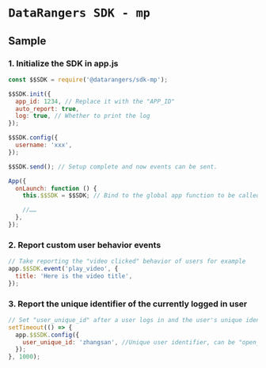 # `DataRangers SDK - mp`

## Sample

### 1. Initialize the SDK in app.js

```javascript
const $$SDK = require('@datarangers/sdk-mp');

$$SDK.init({
  app_id: 1234, // Replace it with the "APP_ID"
  auto_report: true,
  log: true, // Whether to print the log
});

$$SDK.config({
  username: 'xxx',
});

$$SDK.send(); // Setup complete and now events can be sent.

App({
  onLaunch: function () {
    this.$$SDK = $$SDK; // Bind to the global app function to be called by other pages.

    //……
  },
});
```

### 2. Report custom user behavior events

```javascript
// Take reporting the "video clicked" behavior of users for example
app.$$SDK.event('play_video', {
  title: 'Here is the video title',
});
```

### 3. Report the unique identifier of the currently logged in user

```javascript
// Set "user_unique_id" after a user logs in and the user's unique identifier is retrieved.
setTimeout(() => {
  app.$$SDK.config({
    user_unique_id: 'zhangsan', //Unique user identifier, can be "open_id".
  });
}, 1000);
```
